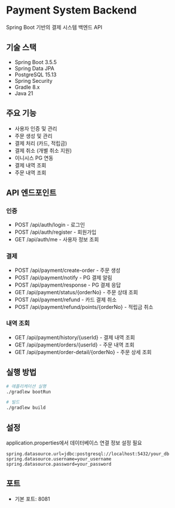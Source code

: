 # Payment System Backend

Spring Boot 기반의 결제 시스템 백엔드 API

## 기술 스택
- Spring Boot 3.5.5
- Spring Data JPA
- PostgreSQL 15.13  
- Spring Security
- Gradle 8.x
- Java 21

## 주요 기능
- 사용자 인증 및 관리
- 주문 생성 및 관리
- 결제 처리 (카드, 적립금)
- 결제 취소 (개별 취소 지원)
- 이니시스 PG 연동
- 결제 내역 조회
- 주문 내역 조회

## API 엔드포인트

### 인증
- POST /api/auth/login - 로그인
- POST /api/auth/register - 회원가입
- GET /api/auth/me - 사용자 정보 조회

### 결제
- POST /api/payment/create-order - 주문 생성
- POST /api/payment/notify - PG 결제 알림
- POST /api/payment/response - PG 결제 응답
- GET /api/payment/status/{orderNo} - 주문 상태 조회
- POST /api/payment/refund - 카드 결제 취소
- POST /api/payment/refund/points/{orderNo} - 적립금 취소

### 내역 조회
- GET /api/payment/history/{userId} - 결제 내역 조회
- GET /api/payment/orders/{userId} - 주문 내역 조회
- GET /api/payment/order-detail/{orderNo} - 주문 상세 조회

## 실행 방법

```bash
# 애플리케이션 실행
./gradlew bootRun

# 빌드
./gradlew build
```

## 설정

application.properties에서 데이터베이스 연결 정보 설정 필요

```properties
spring.datasource.url=jdbc:postgresql://localhost:5432/your_db
spring.datasource.username=your_username  
spring.datasource.password=your_password
```

## 포트
- 기본 포트: 8081

